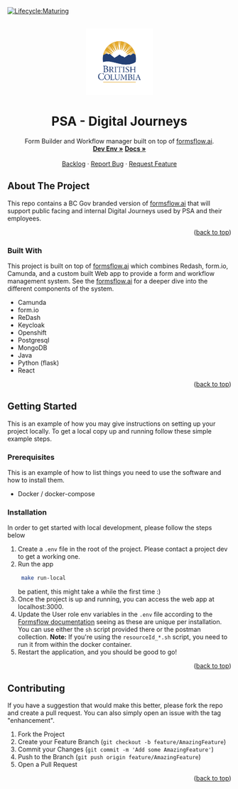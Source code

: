 [![Lifecycle:Maturing](https://img.shields.io/badge/Lifecycle-Maturing-007EC6)](https://github.com/bcgov/digital-journeys)

<div id="top"></div>

<!-- PROJECT LOGO -->
<br />
<div align="center">
  <a href="https://github.com/bcgov/digital-journeys">
    <img src="forms-flow-web/public/bcmark.png" alt="Logo" width="150" height="150">
  </a>

  <h1 align="center">PSA - Digital Journeys</h1>

  <p align="center">
    Form Builder and Workflow manager built on top of <a href="https://github.com/AOT-Technologies/forms-flow-ai">formsflow.ai</a>.
    <br />
    <a href="https://digital-journeys-dev.apps.silver.devops.gov.bc.ca"><strong>Dev Env »</strong></a>
    <a href="https://bcgov.github.io/digital-journeys"><strong>Docs »</strong></a>
    <br />
    <br />
    <a href="https://github.com/bcgov/digital-journeys/issues">Backlog</a>
    ·
    <a href="https://github.com/bcgov/digital-journeys/issues">Report Bug</a>
    ·
    <a href="https://github.com/bcgov/digital-journeys/issues">Request Feature</a>
  </p>
</div>


## About The Project

This repo contains a BC Gov branded version of [formsflow.ai](https://github.com/AOT-Technologies/forms-flow-ai) that will support public facing and internal Digital Journeys used by PSA and their employees.

<p align="right">(<a href="#top">back to top</a>)</p>



### Built With

This project is built on top of [formsflow.ai](https://github.com/AOT-Technologies/forms-flow-ai) which combines Redash, form.io, Camunda, and a custom built Web app to provide a form and workflow management system. See the [formsflow.ai](https://github.com/AOT-Technologies/forms-flow-ai) for a deeper dive into the different components of the system.

* Camunda
* form.io
* ReDash
* Keycloak
* Openshift
* Postgresql
* MongoDB
* Java
* Python (flask)
* React

<p align="right">(<a href="#top">back to top</a>)</p>



<!-- GETTING STARTED -->
## Getting Started

This is an example of how you may give instructions on setting up your project locally.
To get a local copy up and running follow these simple example steps.

### Prerequisites

This is an example of how to list things you need to use the software and how to install them.
* Docker / docker-compose

### Installation

In order to get started with local development, please follow the steps below

1. Create a `.env` file in the root of the project. Please contact a project dev to get a working one.
2. Run the app
   ```sh
    make run-local
   ```
   be patient, this might take a while the first time :)
3. Once the project is up and running, you can access the web app at localhost:3000.
4. Update the User role env variables in the `.env` file according to the [Formsflow documentation](https://github.com/AOT-Technologies/forms-flow-ai/tree/master/forms-flow-forms#user-content-formsflow-forms-userrole-api) seeing as these are unique per installation. You can use either the `sh` script provided there or the postman collection. **Note:** If you're using the `resourceId_*.sh` script, you need to run it from within the docker container.
5. Restart the application, and you should be good to go!

<p align="right">(<a href="#top">back to top</a>)</p>



## Contributing

If you have a suggestion that would make this better, please fork the repo and create a pull request. You can also simply open an issue with the tag "enhancement".

1. Fork the Project
2. Create your Feature Branch (`git checkout -b feature/AmazingFeature`)
3. Commit your Changes (`git commit -m 'Add some AmazingFeature'`)
4. Push to the Branch (`git push origin feature/AmazingFeature`)
5. Open a Pull Request

<p align="right">(<a href="#top">back to top</a>)</p>


